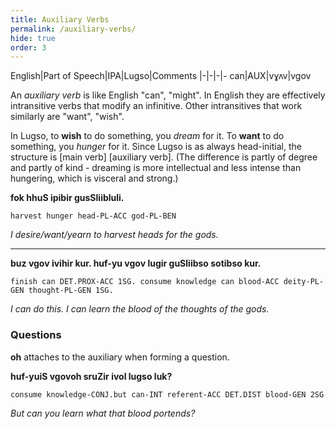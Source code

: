 ```yaml
---
title: Auxiliary Verbs
permalink: /auxiliary-verbs/
hide: true
order: 3
---
```


English|Part of Speech|IPA|Lugso|Comments
|-|-|-|-
can|AUX|vɣʌv|vgov

An _auxiliary verb_ is like English "can", "might". In English they are effectively intransitive verbs that modify an infinitive. Other intransitives that work similarly are "want", "wish".

In Lugso, to **wish** to do something, you _dream_ for it. To **want** to do something, you _hunger_ for it. Since Lugso is as always head-initial, the structure is [main verb] [auxiliary verb]. (The difference is partly of degree and partly of kind - dreaming is more intellectual and less intense than hungering, which is visceral and strong.)

**fok hhuS ipibir gusSliibluli.**

`harvest hunger head-PL-ACC god-PL-BEN`

_I desire/want/yearn to harvest heads for the gods._

---

**buz vgov ivihir kur. huf-yu vgov lugir guSliibso sotibso kur.**

`finish can DET.PROX-ACC 1SG. consume knowledge can blood-ACC deity-PL-GEN thought-PL-GEN 1SG.`

_I can do this. I can learn the blood of the thoughts of the gods._

### Questions

**oh** attaches to the auxiliary when forming a question.

**huf-yuiS vgovoh sruZir ivol lugso luk?**

`consume knowledge-CONJ.but can-INT referent-ACC DET.DIST blood-GEN 2SG`

_But can you learn what that blood portends?_
